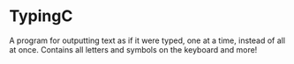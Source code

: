 # TypingC
A program for outputting text as if it were typed, one at a time, instead of all at once. Contains all letters and symbols on the keyboard and more! 
